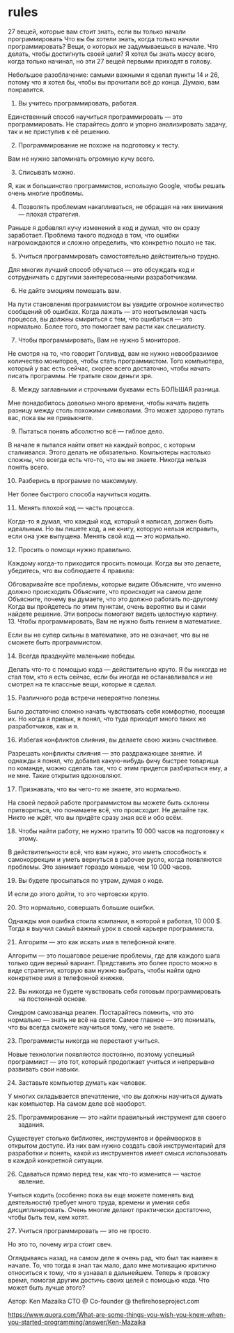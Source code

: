 # rules
27 вещей, которые вам стоит знать, если вы только начали программировать
Что вы бы хотели знать, когда только начали программировать? Вещи, о которых не задумываешься в начале. Что делать, чтобы достигнуть своей цели?
Я хотел бы знать массу всего, когда только начинал, но эти 27 вещей первыми приходят в голову.

Небольшое разоблачение: самыми важными я сделал пункты 14 и 26, потому что я хотел бы, чтобы вы прочитали всё до конца. Думаю, вам понравится.

1. Вы учитесь программировать, работая.

Единственный способ научиться программировать — это программировать. Не старайтесь долго и упорно анализировать задачу, так и не приступив к её решению.

2. Программирование не похоже на подготовку к тесту.

Вам не нужно запоминать огромную кучу всего.

3. Списывать можно.

Я, как и большинство программистов, использую Google, чтобы решать очень многие проблемы.

4. Позволять проблемам накапливаться, не обращая на них внимания — плохая стратегия.

Раньше я добавлял кучу изменений в код и думал, что он сразу заработает. Проблема такого подхода в том, что ошибки нагромождаются и сложно определить, что конкретно пошло не так.

5. Учиться программировать самостоятельно действительно трудно.

Для многих лучший способ обучаться — это обсуждать код и сотрудничать с другими заинтересованными разработчиками.

6. Не дайте эмоциям помешать вам.

На пути становления программистом вы увидите огромное количество сообщений об ошибках. Когда лажать — это неотъемлемая часть процесса, вы должны смириться с тем, что ошибаться — это нормально. Более того, это помогает вам расти как специалисту.

7. Чтобы программировать, Вам не нужно 5 мониторов.

Не смотря на то, что говорит Голливуд, вам не нужно невообразимое количество мониторов, чтобы стать программистом. Того компьютера, который у вас есть сейчас, скорее всего достаточно, чтобы начать писать программы. Не тратьте свои деньги зря.

8. Между заглавными и строчными буквами есть БОЛЬШАЯ разница.

Мне понадобилось довольно много времени, чтобы начать видеть разницу между столь похожими символами. Это может здорово путать вас, пока вы не привыкните.

9. Пытаться понять абсолютно всё — гиблое дело.

В начале я пытался найти ответ на каждый вопрос, с которым сталкивался. Этого делать не обязательно. Компьютеры настолько сложны, что всегда есть что-то, что вы не знаете. Никогда нельзя понять всего.

10. Разберись в программе по максимуму.

Нет более быстрого способа научиться кодить.

11. Менять плохой код — часть процесса.

Когда-то я думал, что каждый код, который я написал, должен быть идеальным. Но вы пишете код, а не книгу, которую нельзя исправить, если она уже выпущена. Менять свой код — это нормально.

12. Просить о помощи нужно правильно.

Каждому когда-то приходится просить помощи. Когда вы это делаете, убедитесь, что вы соблюдаете 4 правила:

Обговаривайте все проблемы, которые видите
Объясните, что именно должно происходить
Объясните, что происходит на самом деле
Объясните, почему вы думаете, что это должно работать по-другому
Когда вы пройдетесь по этим пунктам, очень вероятно вы и сами найдете решение. Эти вопросы помогают видеть целостную картину.
13. Чтобы программировать, Вам не нужно быть гением в математике.

Если вы не супер сильны в математике, это не означает, что вы не сможете быть программистом.

14. Всегда празднуйте маленькие победы.

Делать что-то с помощью кода — действительно круто. Я бы никогда не стал тем, кто я есть сейчас, если бы иногда не останавливался и не смотрел на те классные вещи, которые я сделал.

15. Различного рода встречи невероятно полезны.

Было достаточно сложно начать чувствовать себя комфортно, посещая их.  Но когда я привык, я понял, что туда приходит много таких же разработчиков, как и я.

16. Избегая конфликтов слияния, вы делаете свою жизнь счастливее.

Разрешать конфликты слияния — это раздражающее занятие. И однажды я понял, что добавив какую-нибудь фичу быстрее товарища по команде, можно сделать так, что с этим придется разбираться ему, а не мне. Такие открытия вдохновляют.

17. Признавать, что вы чего-то не знаете, это нормально.

На своей первой работе программистом вы можете быть склонны притворяться, что понимаете всё, что происходит. Не делайте так. Никто не ждёт, что вы придёте сразу зная всё и обо всём.

18. Чтобы найти работу, не нужно тратить 10 000 часов на подготовку к этому.

В действительности всё, что вам нужно, это иметь способность к самокоррекции и уметь вернуться в рабочее русло, когда появляются проблемы. Это занимает гораздо меньше, чем 10 000 часов.

19. Вы будете просыпаться по утрам, думая о коде.

И если до этого дойти, то это чертовски круто.

20. Это нормально, совершать большие ошибки.

Однажды моя ошибка стоила компании, в которой я работал, 10 000 $. Тогда я выучил самый важный урок в своей карьере программиста.

21. Алгоритм — это как искать имя в телефонной книге.

Алгоритм — это пошаговое решение проблемы, где для каждого шага только один верный вариант. Представить это более просто можно в виде стратегии, которую вам нужно выбрать, чтобы найти одно конкретное имя в телефонной книжке.

22. Вы никогда не будете чувствовать себя готовым программировать на постоянной основе.

Синдром самозванца реален. Постарайтесь помнить, что это нормально — знать не всё на свете. Самое главное — это понимать, что вы всегда сможете научиться тому, чего не знаете.

23. Программисты никогда не перестают учиться.

Новые технологии появляются постоянно, поэтому успешный программист — это тот, который продолжает учиться и непрерывно развивать свои навыки.

24. Заставьте компьютер думать как человек.

У многих складывается впечатление, что вы должны научиться думать как компьютер. На самом деле всё наоборот.

25. Программирование — это найти правильный инструмент для своего задания.

Существует столько библиотек, инструментов и фреймворков в открытом доступе. Из них вам нужно создать свой инструментарий для разработки и понять, какой из инструментов имеет смысл использовать в каждой конкретной ситуации.

26. Сдаваться прямо перед тем, как что-то изменится — частое явление.

Учиться кодить (особенно пока вы еще можете поменять вид деятельности) требует много труда, времени и умения себя дисциплинировать. Очень многие делают практически достаточно, чтобы быть тем, кем хотят.

27. Учиться программировать — это не просто.

Но это то, почему игра стоит свеч.

Оглядываясь назад, на самом деле я очень рад, что был так наивен в начале. То, что тогда я знал так мало, дало мне мотивацию критично относиться к тому, что я узнавал в дальнейшем. Теперь я провожу время, помогая другим достичь своих целей с помощью кода. Что может быть лучше этого?

Автор: Ken Mazaika CTO @ Co-founder @ thefirehoseproject.com

https://www.quora.com/What-are-some-things-you-wish-you-knew-when-you-started-programming/answer/Ken-Mazaika
